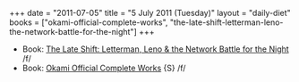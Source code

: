 +++
date = "2011-07-05"
title = "5 July 2011 (Tuesday)"
layout = "daily-diet"
books = ["okami-official-complete-works", "the-late-shift-letterman-leno-the-network-battle-for-the-night"]
+++

<ul>
<li class="entry Book">Book: <a href="/books/the-late-shift-letterman-leno-the-network-battle-for-the-night">The Late Shift: Letterman, Leno & the Network Battle for the Night</a> /f/</li>
<li class="entry Book">Book: <a href="/books/okami-official-complete-works">Okami Official Complete Works</a> {S} /f/</li>
</ul>